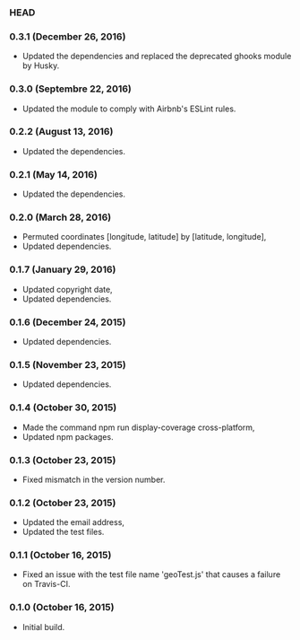 ### HEAD

### 0.3.1 (December 26, 2016)

  * Updated the dependencies and replaced the deprecated ghooks module by Husky.


### 0.3.0 (Septembre 22, 2016)

  * Updated the module to comply with Airbnb's ESLint rules.


### 0.2.2 (August 13, 2016)

  * Updated the dependencies.


### 0.2.1 (May 14, 2016)

  * Updated the dependencies.


### 0.2.0 (March 28, 2016)

  * Permuted coordinates [longitude, latitude] by [latitude, longitude],
  * Updated dependencies.


### 0.1.7 (January 29, 2016)

  * Updated copyright date,
  * Updated dependencies.


### 0.1.6 (December 24, 2015)

  * Updated dependencies.


### 0.1.5 (November 23, 2015)

  * Updated dependencies.


### 0.1.4 (October 30, 2015)

  * Made the command npm run display-coverage cross-platform,
  * Updated npm packages.


### 0.1.3 (October 23, 2015)

  * Fixed mismatch in the version number.


### 0.1.2 (October 23, 2015)

  * Updated the email address,
  * Updated the test files.


### 0.1.1 (October 16, 2015)

  * Fixed an issue with the test file name 'geoTest.js' that causes a failure on Travis-CI.


### 0.1.0 (October 16, 2015)

  * Initial build.
